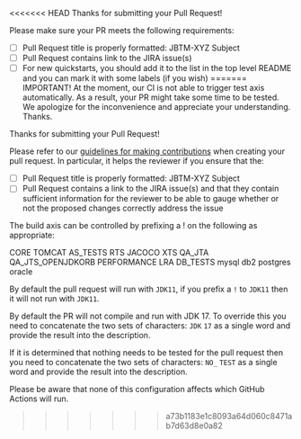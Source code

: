 <<<<<<< HEAD
Thanks for submitting your Pull Request!

Please make sure your PR meets the following requirements:
- [ ] Pull Request title is properly formatted: JBTM-XYZ Subject
- [ ] Pull Request contains link to the JIRA issue(s)
- [ ] For new quickstarts, you should add it to the list in the top level README and you can mark it with some labels (if you wish)
=======
IMPORTANT! At the moment, our CI is not able to trigger test axis automatically. As a result, your PR might take some time to be tested. We apologize for the inconvenience and appreciate your understanding. Thanks.

Thanks for submitting your Pull Request!

Please refer to our [guidelines for making contributions](https://github.com/jbosstm/narayana/blob/main/CONTRIBUTING.md) when creating your pull request. In particular, it helps the reviewer if you ensure that the:
- [ ] Pull Request title is properly formatted: JBTM-XYZ Subject
- [ ] Pull Request contains a link to the JIRA issue(s) and that they contain sufficient information for the reviewer to be able to gauge whether or not the proposed changes correctly address the issue

The build axis can be controlled by prefixing a ! on the following as appropriate:

CORE TOMCAT AS_TESTS RTS JACOCO XTS QA_JTA QA_JTS_OPENJDKORB PERFORMANCE LRA DB_TESTS mysql db2 postgres oracle

By default the pull request will run with `JDK11`, if you prefix a `!` to `JDK11` then it will not run with `JDK11`.

By default the PR will not compile and run with JDK 17. To override this you need to concatenate the two sets of characters: `JDK` `17` as a single word and provide the result into the description.

If it is determined that nothing needs to be tested for the pull request then you need to concatenate the two sets of characters: `NO_` `TEST` as a single word and provide the result into the description.

Please be aware that none of this configuration affects which GitHub Actions will run.
>>>>>>> a73b1183e1c8093a64d060c8471ab7d63d8e0a82
